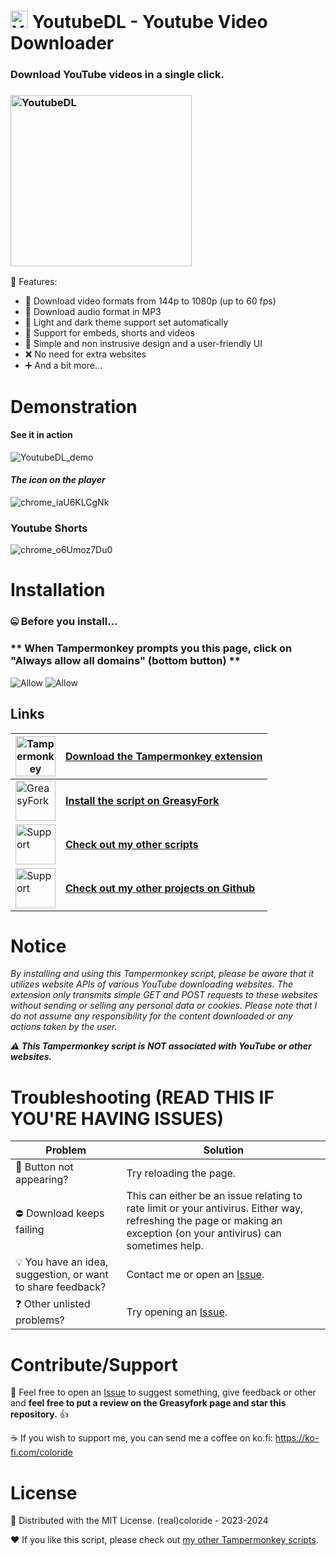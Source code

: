 # <img src="https://raw.githubusercontent.com/realcoloride/YoutubeDL/main/YoutubeDL.png" alt="YoutubeDL" width="28" height="28"> YoutubeDL - Youtube Video Downloader
### Download YouTube videos in a single click.

### <img src="https://github.com/realcoloride/YoutubeDL/assets/108619637/dd2b0546-a521-4459-b796-5c59ad932c5e" alt="YoutubeDL" width="290" height="274">

🌟 Features:
* 🎥 Download video formats from 144p to 1080p (up to 60 fps)
* 🎵 Download audio format in MP3
* 🔅 Light and dark theme support set automatically
* 📎 Support for embeds, shorts and videos
* 🤙 Simple and non instrusive design and a user-friendly UI
* ❌ No need for extra websites
* ➕ And a bit more...

# Demonstration
#### See it in action

![YoutubeDL_demo](https://github.com/realcoloride/YoutubeDL/assets/108619637/b6cc5e64-f199-4675-8beb-fb8bdfec5974)

#### *The icon on the player*

![chrome_iaU6KLCgNk](https://github.com/realcoloride/YoutubeDL/assets/108619637/93061219-01e6-47b3-8597-03523756e9c1)
### Youtube Shorts
![chrome_o6Umoz7Du0](https://github.com/realcoloride/YoutubeDL/assets/108619637/cedbb4ab-2c9d-461e-a7cd-0553d0df39fe)

# Installation
### 🤐 Before you install...
### \*\* When Tampermonkey prompts you this page, click on **"Always allow all domains"** (bottom button) \*\*
![Allow](https://raw.githubusercontent.com/realcoloride/YoutubeDL/main/allow.gif)
![Allow](https://raw.githubusercontent.com/realcoloride/YoutubeDL/main/allow.png)

## Links
|<img src="https://raw.githubusercontent.com/realcoloride/YoutubeDL/main/tampermonkey.png" alt="Tampermonkey" width="64" height="64">|[Download the Tampermonkey extension](https://www.tampermonkey.net/)|
|-|-|
|<img src="https://github.com/realcoloride/YoutubeDL/assets/108619637/17ae24e6-c899-4002-bf43-751196b5cfcd" alt="GreasyFork" width="64" height="64">|**[Install the script on GreasyFork](https://greasyfork.org/scripts/471103-youtubedl)**|
|<img src="https://github.com/realcoloride/YoutubeDL/assets/108619637/32616f4d-d690-44db-897c-12ddfc16e9a1" alt="Support" width="64" height="64">|**[Check out my other scripts](https://greasyfork.org//users/1070263-realcoloride)**|
|<img src="https://raw.githubusercontent.com/realcoloride/YoutubeDL/main/github.png" alt="Support" width="64" height="64">|**[Check out my other projects on Github](https://github.com/realcoloride)**|

# Notice
*By installing and using this Tampermonkey script, please be aware that it utilizes website APIs of various YouTube downloading websites. The extension only transmits simple GET and POST requests to these websites without sending or selling any personal data or cookies. Please note that I do not assume any responsibility for the content downloaded or any actions taken by the user.*

***⚠️ This Tampermonkey script is NOT associated with YouTube or other websites.***

# Troubleshooting (READ THIS IF YOU'RE HAVING ISSUES)
|Problem|Solution|
|-|-|
|🙈 Button not appearing?|Try reloading the page.|
|⛔ Download keeps failing|This can either be an issue relating to rate limit or your antivirus. Either way, refreshing the page or making an exception (on your antivirus) can sometimes help.|
|💡 You have an idea, suggestion, or want to share feedback?|Contact me or open an [Issue](/issues/).|
|❓ Other unlisted problems?|Try opening an [Issue](/issues/).|

# Contribute/Support
🚩 Feel free to open an [Issue](https://github.com/realcoloride/TwitterDL/issues) to suggest something, give feedback or other and 
**feel free to put a review on the Greasyfork page and star this repository.** 👍

☕ If you wish to support me, you can send me a coffee on ko.fi: https://ko-fi.com/coloride

# License
🤝 Distributed with the MIT License. (real)coloride - 2023-2024

❤️ If you like this script, please check out [my other Tampermonkey scripts](https://greasyfork.org/fr/users/1070263-realcoloride).
